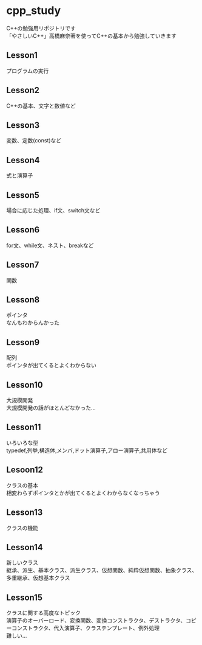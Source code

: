 # cpp_study
C++の勉強用リポジトリです  
「やさしいC++」高橋麻奈著を使ってC++の基本から勉強していきます  
## Lesson1  
プログラムの実行
## Lesson2  
C++の基本、文字と数値など  
## Lesson3  
変数、定数(const)など  
## Lesson4  
式と演算子  
## Lesson5  
場合に応じた処理、if文、switch文など  
## Lesson6  
for文、while文、ネスト、breakなど  
## Lesson7  
関数  
## Lesson8  
ポインタ  
なんもわからんかった  
## Lesson9  
配列  
ポインタが出てくるとよくわからない
## Lesson10  
大規模開発  
大規模開発の話がほとんどなかった…  
## Lesson11  
いろいろな型  
typedef,列挙,構造体,メンバ,ドット演算子,アロー演算子,共用体など  
## Lesoon12  
クラスの基本  
相変わらずポインタとかが出てくるとよくわからなくなっちゃう  
## Lesson13  
クラスの機能  
## Lesson14  
新しいクラス  
継承、派生、基本クラス、派生クラス、仮想関数、純粋仮想関数、抽象クラス、多重継承、仮想基本クラス  
## Lesson15  
クラスに関する高度なトピック  
演算子のオーバーロード、変換関数、変換コンストラクタ、デストラクタ、コピーコンストラクタ、代入演算子、クラステンプレート、例外処理  
難しい…  
